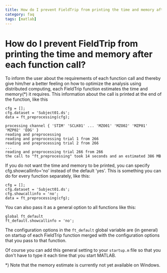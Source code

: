 ```yaml
---
title: How do I prevent FieldTrip from printing the time and memory after each function call?
category: faq
tags: [matlab]
---
```


# How do I prevent FieldTrip from printing the time and memory after each function call?

To inform the user about the requirements of each function call and thereby give him/her a better feeling on how to optimize the analysis using distributed computing, each FieldTrip function estimates the time and memory(\*) it requires. This information about the call is printed at the end of the function, like this

    cfg = [];
    cfg.dataset = 'Subject01.ds';
    data = ft_preprocessing(cfg);

    processing channel { 'STIM' 'SCLK01' ... 'MZO01' 'MZO02' 'MZP01' 'MZP02' 'EOG' }
    reading and preprocessing
    reading and preprocessing trial 1 from 266
    reading and preprocessing trial 2 from 266
    ...
    reading and preprocessing trial 266 from 266
    the call to "ft_preprocessing" took 14 seconds and an estimated 386 MB

If you do not want the time and memory to be printed, you can specify cfg.showcallinfo='no' instead of the default 'yes'. This is something you can do for every function separately, like this:

    cfg = [];
    cfg.dataset = 'Subject01.ds';
    cfg.showcallinfo = 'no';
    data = ft_preprocessing(cfg);

You can also pass it as a general option to all functions like this:

    global ft_default
    ft_default.showcallinfo = 'no';

The configuration options in the `ft_default` global variable are (in general) on startup of each FieldTrip function merged with the configuration options that you pass to that function.

Of course you can add this general setting to your `startup.m` file so that you don't have to type it each time that you start MATLAB.

\*) Note that the memory estimate is currently not yet available on Windows.
